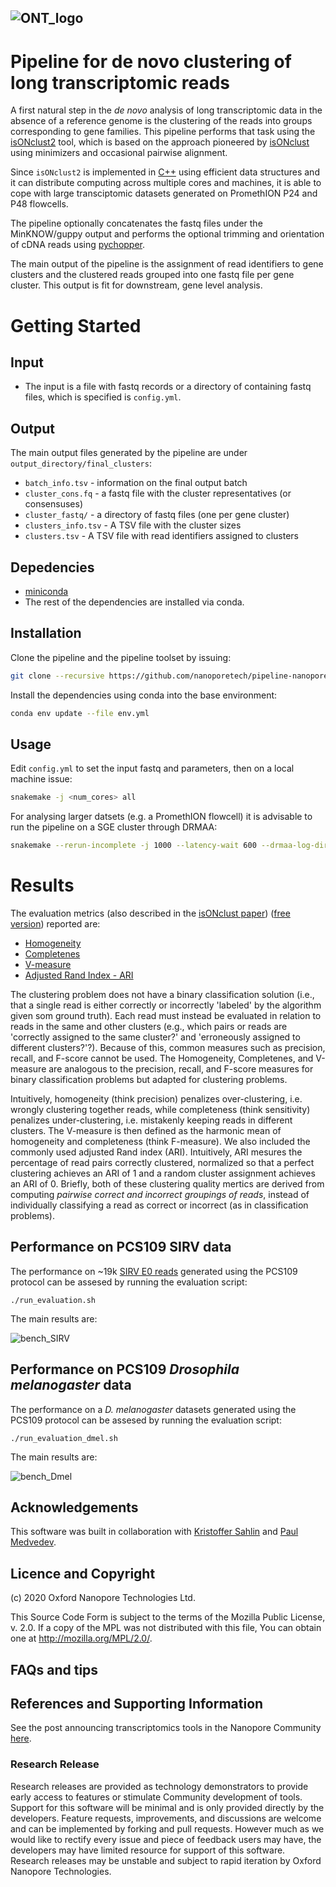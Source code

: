 ![ONT_logo](/ONT_logo.png)
-----------------------------

Pipeline for de novo clustering of long transcriptomic reads
=============================================================

A first natural step in the *de novo* analysis of long transcriptomic data in the absence of a reference genome is the clustering of the reads into groups corresponding to gene families.
This pipeline performs that task using the [isONclust2](https://github.com/nanoporetech/isONclust2) tool, which is based on the approach pioneered by [isONclust](https://github.com/ksahlin/isONclust) using minimizers and occasional pairwise alignment.

Since `isONclust2` is implemented in [C++](https://en.wikipedia.org/wiki/C%2B%2B) using efficient data structures and it can distribute computing across multiple cores and machines, it is able to cope with large transciptomic datasets generated on PromethION  P24 and P48 flowcells.

The pipeline optionally concatenates the fastq files under the MinKNOW/guppy output and performs the optional trimming and orientation of cDNA reads using [pychopper](https://github.com/nanoporetech/pychopper).  

The main output of the pipeline is the assignment of read identifiers to gene clusters and the clustered reads grouped into one fastq file per gene cluster. This output is fit for downstream, gene level analysis.

Getting Started
===============

## Input

- The input is a file with fastq records or a directory of containing fastq files, which is specified is `config.yml`. 

## Output

The main output files generated by the pipeline are under `output_directory/final_clusters`:

- `batch_info.tsv` - information on the final output batch
- `cluster_cons.fq` - a fastq file with the cluster representatives (or consensuses)
- `cluster_fastq/` - a directory of fastq files (one per gene cluster)
- `clusters_info.tsv` - A TSV file with the cluster sizes
- `clusters.tsv` - A TSV file with read identifiers assigned to clusters

## Depedencies

- [miniconda](https://conda.io/miniconda.html)
- The rest of the dependencies are installed via conda.

## Installation

Clone the pipeline and the pipeline toolset by issuing:

```bash
git clone --recursive https://github.com/nanoporetech/pipeline-nanopore-denovo-isoforms.git
```

Install the dependencies using conda into the base environment:

```bash
conda env update --file env.yml
```

## Usage

Edit `config.yml` to set the input fastq and parameters, then on a local machine issue:

```bash
snakemake -j <num_cores> all
```

For analysing larger datsets (e.g. a PromethION flowcell) it is advisable to run the pipeline on a SGE cluster through DRMAA:

```bash
snakemake --rerun-incomplete -j 1000 --latency-wait 600 --drmaa-log-dir sge_logs --drmaa ' -P project_name -V -cwd -l h_vmem=200G,mem_free=155G -pe mt 5' all
```

Results
=======

The evaluation metrics (also described in the [isONclust paper](https://www.liebertpub.com/doi/abs/10.1089/cmb.2019.0299)) ([free version](https://www.biorxiv.org/content/10.1101/463463v1.full.pdf)) reported are:

- [Homogeneity](https://scikit-learn.org/stable/modules/generated/sklearn.metrics.homogeneity_score.html)
- [Completenes](https://scikit-learn.org/stable/modules/generated/sklearn.metrics.completeness_score.html)
- [V-measure](https://clusteringjl.readthedocs.io/en/latest/vmeasure.html)
- [Adjusted Rand Index - ARI](https://scikit-learn.org/stable/modules/generated/sklearn.metrics.completeness_score.html://scikit-learn.org/stable/modules/generated/sklearn.metrics.adjusted_rand_score.html)

The clustering problem does not have a binary classification solution (i.e., that a single read is either correctly or incorrectly 'labeled' by the algorithm given som ground truth). Each read must instead be evaluated in relation to reads in the same and other clusters (e.g., which pairs or reads are 'correctly assigned to the same cluster?' and 'erroneously assigned to different clusters?'?). Because of this, common measures such as precision, recall, and F-score cannot be used. The Homogeneity, Completenes, and V-measure are analogous to the precision, recall, and F-score measures for binary classification problems but adapted for clustering problems.

Intuitively, homogeneity (think precision) penalizes over-clustering, i.e. wrongly clustering together reads, while completeness (think sensitivity) penalizes under-clustering, i.e. mistakenly keeping reads in different clusters. The V-measure is then defined as the harmonic mean of homogeneity and completeness (think F-measure). We also included the commonly used adjusted Rand index (ARI). Intuitively, ARI mesures the percentage of read pairs correctly clustered, normalized so that a perfect clustering achieves an ARI of 1 and a random cluster assignment achieves an ARI of 0. Briefly, both of these clustering quality mertics are derived from computing *pairwise correct and incorrect groupings of reads*, instead of individually classifying a read as correct or incorrect (as in classification problems). 

## Performance on PCS109 SIRV data

The performance on ~19k [SIRV E0 reads](/evaluation/data/SIRV_PCS109_phmm_fl.fq) generated using the PCS109 protocol can be assesed by running the evaluation script:

```
./run_evaluation.sh
``` 

The main results are:

![bench_SIRV](/evaluation/results/isonclust2_SIRV.png)

## Performance on PCS109 *Drosophila melanogaster* data

The performance on a *D. melanogaster* datasets generated using the PCS109 protocol can be assesed by running the evaluation script:

```
./run_evaluation_dmel.sh
``` 

The main results are:

![bench_Dmel](/evaluation/results/isonclust2_dmel.png)

## Acknowledgements

This software was built in collaboration with [Kristoffer Sahlin](https://www.scilifelab.se/researchers/kristoffer-sahlin/) and [Paul Medvedev](http://medvedevgroup.com/).

## Licence and Copyright

(c) 2020 Oxford Nanopore Technologies Ltd.

This Source Code Form is subject to the terms of the Mozilla Public License, v. 2.0. If a copy of the MPL was not distributed with this
file, You can obtain one at http://mozilla.org/MPL/2.0/.

## FAQs and tips

## References and Supporting Information

See the post announcing transcriptomics tools in the Nanopore Community [here](https://community.nanoporetech.com/posts/new-transcriptomics-analys).

### Research Release

Research releases are provided as technology demonstrators to provide early access to features or stimulate Community development of tools. Support for this software will be minimal and is only provided directly by the developers. Feature requests, improvements, and discussions are welcome and can be implemented by forking and pull requests. However much as we would like to rectify every issue and piece of feedback users may have, the developers may have limited resource for support of this software. Research releases may be unstable and subject to rapid iteration by Oxford Nanopore Technologies.
